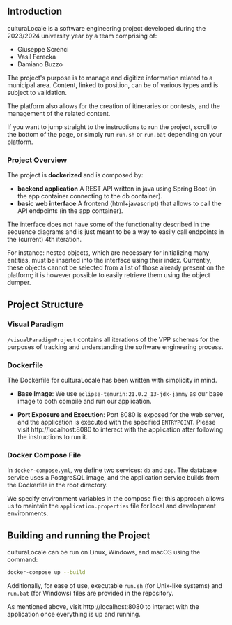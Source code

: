 ## Introduction

culturaLocale is a software engineering project developed during the 2023/2024 university year by a team comprising of:
- Giuseppe Screnci
- Vasil Ferecka
- Damiano Buzzo

The project's purpose is to manage and digitize information related to a municipal area. Content, linked to position, can be of various types and is subject to validation.

The platform also allows for the creation of itineraries or contests, and the management of the related content.

If you want to jump straight to the instructions to run the project, scroll to the bottom of the page, or simply run ``run.sh`` or ``run.bat`` depending on your platform.

### Project Overview
The project is **dockerized** and is composed by:
- **backend application** A REST API written in java using Spring Boot (in the app container connecting to the db container).
- **basic web interface** A frontend (html+javascript) that allows to call the API endpoints (in the app container).

The interface does not have some of the functionality described in the sequence diagrams and is just meant to be a way to easily call endpoints in the (current) 4th iteration.

For instance: nested objects, which are necessary for initializing many entities, must be inserted into the interface using their index. Currently, these objects cannot be selected from a list of those already present on the platform; it is however possible to easily retrieve them using the object dumper.

## Project Structure

### Visual Paradigm
`/visualParadigmProject` contains all iterations of the VPP schemas for the purposes of tracking and understanding the software engineering process.

### Dockerfile

The Dockerfile for culturaLocale has been written with simplicity in mind.

- **Base Image**: We use `eclipse-temurin:21.0.2_13-jdk-jammy` as our base image to both compile and run our application.

- **Port Exposure and Execution**: Port 8080 is exposed for the web server, and the application is executed with the specified `ENTRYPOINT`. Please visit http://localhost:8080 to interact with the application after following the instructions to run it.

### Docker Compose File

In `docker-compose.yml`, we define two services: `db` and `app`. The database service uses a PostgreSQL image, and the application service builds from the Dockerfile in the root directory.

We specify environment variables in the compose file: this approach allows us to maintain the `application.properties` file for local and development environments.

## Building and running the Project

culturaLocale can be run on Linux, Windows, and macOS using the command:

```bash
docker-compose up --build
```

Additionally, for ease of use, executable `run.sh` (for Unix-like systems) and `run.bat` (for Windows) files are provided in the repository.

As mentioned above, visit http://localhost:8080 to interact with the application once everything is up and running.
